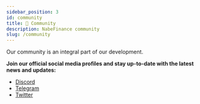 ```yaml
---
sidebar_position: 3
id: community
title: 👥 Community
description: NabeFinance community
slug: /community
---
```


Our community is an integral part of our development.

**Join our official social media profiles and stay up-to-date with the latest news and updates:**

- [Discord](https://discord.gg/dzAym5KDS2)
- [Telegram](https://t.me/nabefinance)
- [Twitter](https://twitter.com/nabefinance)
